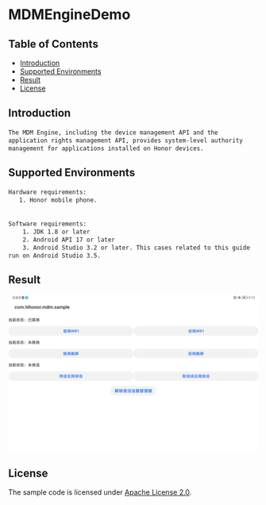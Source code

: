 # MDMEngineDemo

## Table of Contents

 * [Introduction](#Introduction)
 * [Supported Environments](#Supported)
 * [Result](#Result)
 * [License](#License)


## Introduction
    The MDM Engine, including the device management API and the application rights management API, provides system-level authority management for applications installed on Honor devices.

## Supported Environments
    Hardware requirements:
       1. Honor mobile phone.


   	Software requirements:
        1. JDK 1.8 or later
        2. Android API 17 or later
        3. Android Studio 3.2 or later. This cases related to this guide run on Android Studio 3.5.


## Result

 ![result](./pictures/result.jpg)


## License
The sample code is licensed under [Apache License 2.0](http://www.apache.org/licenses/LICENSE-2.0).